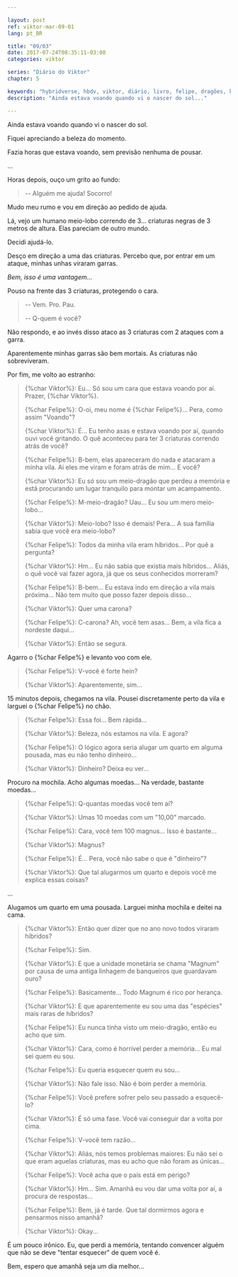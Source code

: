 ```yaml
---

layout: post
ref: viktor-mar-09-01
lang: pt_BR

title: "09/03"
date: 2017-07-24T08:35:11-03:00
categories: viktor

series: "Diário do Viktor"
chapter: 5

keywords: "hybridverse, hbdv, viktor, diário, livro, felipe, dragões, kaotine"
description: "Ainda estava voando quando vi o nascer do sol..."

---
```


Ainda estava voando quando vi o nascer do sol. 

Fiquei apreciando a beleza do momento.

Fazia horas que estava voando, sem previsão nenhuma de pousar.

...

Horas depois, ouço um grito ao fundo:

>-- Alguém me ajuda! Socorro!

Mudo meu rumo e vou em direção ao pedido de ajuda.

Lá, vejo um humano meio-lobo correndo de 3... criaturas negras de 3 metros de altura. Elas pareciam de outro mundo.

Decidi ajudá-lo.

Desço em direção a uma das criaturas. Percebo que, por entrar em um ataque, minhas unhas viraram garras.

*Bem, isso é uma vantagem...*

Pouso na frente das 3 criaturas, protegendo o cara.

>-- Vem. Pro. Pau.
>
>-- Q-quem é você?

Não respondo, e ao invés disso ataco as 3 criaturas com 2 ataques com a garra.

Aparentemente minhas garras são bem mortais. As criaturas não sobreviveram.

Por fim, me volto ao estranho:

>{%char Viktor%}: Eu... Só sou um cara que estava voando por aí. Prazer, {%char Viktor%}.
>
>{%char Felipe%}: O-oi, meu nome é {%char Felipe%}... Pera, como assim "Voando"?
>
>{%char Viktor%}: É... Eu tenho asas e estava voando por aí, quando ouvi você gritando. O quê aconteceu para ter 3 criaturas correndo atrás de você?
>
>{%char Felipe%}: B-bem, elas apareceram do nada e atacaram a minha vila. Ai eles me viram e foram atrás de mim... E você?
>
>{%char Viktor%}: Eu só sou um meio-dragão que perdeu a memória e está procurando um lugar tranquilo para montar um acampamento.
>
>{%char Felipe%}: M-meio-dragão? Uau... Eu sou um mero meio-lobo...
>
>{%char Viktor%}: Meio-lobo? Isso é demais! Pera... A sua família sabia que você era meio-lobo?
>
>{%char Felipe%}: Todos da minha vila eram híbridos... Por quê a pergunta?
>
>{%char Viktor%}: Hm... Eu não sabia que existia mais híbridos... Aliás, o quê você vai fazer agora, já que os seus conhecidos morreram?
>
>{%char Felipe%}: B-bem... Eu estava indo em direção a vila mais próxima... Não tem muito que posso fazer depois disso...
>
>{%char Viktor%}: Quer uma carona?
>
>{%char Felipe%}: C-carona? Ah, você tem asas... Bem, a vila fica a nordeste daqui...
>
>{%char Viktor%}: Então se segura.

Agarro o {%char Felipe%} e levanto voo com ele.

>{%char Felipe%}: V-você é forte hein?
>
>{%char Viktor%}: Aparentemente, sim...

15 minutos depois, chegamos na vila. Pousei discretamente perto da vila e larguei o {%char Felipe%} no chão.

>{%char Felipe%}: Essa foi... Bem rápida...
>
>{%char Viktor%}: Beleza, nós estamos na vila. E agora?
>
>{%char Felipe%}: O lógico agora seria alugar um quarto em alguma pousada, mas eu não tenho dinheiro...
>
>{%char Viktor%}: Dinheiro? Deixa eu ver...

Procuro na mochila. Acho algumas moedas... Na verdade, bastante moedas...

>{%char Felipe%}: Q-quantas moedas você tem aí?
>
>{%char Viktor%}: Umas 10 moedas com um "10,00" marcado.
>
>{%char Felipe%}: Cara, você tem 100 magnus... Isso é bastante...
>
>{%char Viktor%}: Magnus?
>
>{%char Felipe%}: É... Pera, você não sabe o que é "dinheiro"?
>
>{%char Viktor%}: Que tal alugarmos um quarto e depois você me explica essas coisas?

...

Alugamos um quarto em uma pousada. Larguei minha mochila e deitei na cama.

>{%char Viktor%}: Então quer dizer que no ano novo todos viraram híbridos?
>
>{%char Felipe%}: Sim.
>
>{%char Viktor%}: E que a unidade monetária se chama "Magnum" por causa de uma antiga linhagem de banqueiros que guardavam ouro?
>
>{%char Felipe%}: Basicamente... Todo Magnum é rico por herança.
>
>{%char Viktor%}: E que aparentemente eu sou uma das "espécies" mais raras de híbridos?
>
>{%char Felipe%}: Eu nunca tinha visto um meio-dragão, então eu acho que sim.
>
>{%char Viktor%}: Cara, como é horrível perder a memória... Eu mal sei quem eu sou.
>
>{%char Felipe%}: Eu queria esquecer quem eu sou...
>
>{%char Viktor%}: Não fale isso. Não é bom perder a memória.
>
>{%char Felipe%}: Você prefere sofrer pelo seu passado a esquecê-lo?
>
>{%char Viktor%}: É só uma fase. Você vai conseguir dar a volta por cima.
>
>{%char Felipe%}: V-você tem razão...
>
>{%char Viktor%}: Aliás, nós temos problemas maiores: Eu não sei o que eram aquelas criaturas, mas eu acho que não foram as únicas...
>
>{%char Felipe%}: Você acha que o país está em perigo?
>
>{%char Viktor%}: Hm... Sim. Amanhã eu vou dar uma volta por aí, a procura de respostas...
>
>{%char Felipe%}: Bem, já é tarde. Que tal dormirmos agora e pensarmos nisso amanhã?
>
>{%char Viktor%}: Okay...

É um pouco irônico. Eu, que perdi a memória, tentando convencer alguém que não se deve "tentar esquecer" de quem você é.

Bem, espero que amanhã seja um dia melhor...